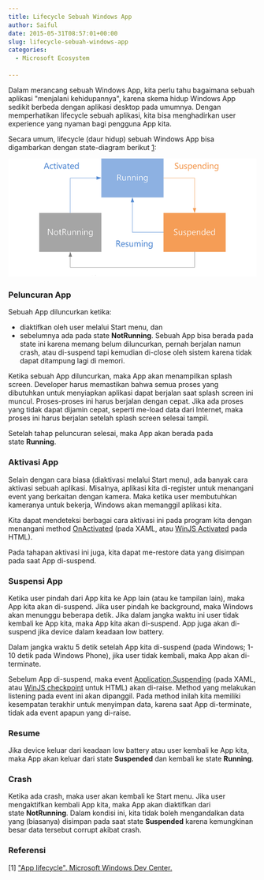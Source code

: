 ```yaml
---
title: Lifecycle Sebuah Windows App
author: Saiful
date: 2015-05-31T08:57:01+00:00
slug: lifecycle-sebuah-windows-app
categories:
  - Microsoft Ecosystem

---
```

Dalam merancang sebuah Windows App, kita perlu tahu bagaimana sebuah aplikasi "menjalani kehidupannya", karena skema hidup Windows App sedikit berbeda dengan aplikasi desktop pada umumnya. Dengan memperhatikan lifecycle sebuah aplikasi, kita bisa menghadirkan user experience yang nyaman bagi pengguna App kita.

Secara umum, lifecycle (daur hidup) sebuah Windows App bisa digambarkan dengan state-diagram berikut [1]:

![](State-Diagram-Windows-App.png)

<!--more-->

### Peluncuran App

Sebuah App diluncurkan ketika:

  * diaktifkan oleh user melalui Start menu, dan
  * sebelumnya ada pada state **NotRunning**. Sebuah App bisa berada pada state ini karena memang belum diluncurkan, pernah berjalan namun crash, atau di-suspend tapi kemudian di-close oleh sistem karena tidak dapat ditampung lagi di memori.

Ketika sebuah App diluncurkan, maka App akan menampilkan splash screen. Developer harus memastikan bahwa semua proses yang dibutuhkan untuk menyiapkan aplikasi dapat berjalan saat splash screen ini muncul. Proses-proses ini harus berjalan dengan cepat. Jika ada proses yang tidak dapat dijamin cepat, seperti me-load data dari Internet, maka proses ini harus berjalan setelah splash screen selesai tampil.

Setelah tahap peluncuran selesai, maka App akan berada pada state **Running**.

### Aktivasi App

Selain dengan cara biasa (diaktivasi melalui Start menu), ada banyak cara aktivasi sebuah aplikasi. Misalnya, aplikasi kita di-register untuk menangani event yang berkaitan dengan kamera. Maka ketika user membutuhkan kameranya untuk bekerja, Windows akan memanggil aplikasi kita.

Kita dapat mendeteksi berbagai cara aktivasi ini pada program kita dengan menangani method [OnActivated][1] (pada XAML, atau [WinJS Activated][2] pada HTML).

Pada tahapan aktivasi ini juga, kita dapat me-restore data yang disimpan pada saat App di-suspend.

### Suspensi App

Ketika user pindah dari App kita ke App lain (atau ke tampilan lain), maka App kita akan di-suspend. Jika user pindah ke background, maka Windows akan menunggu beberapa detik. Jika dalam jangka waktu ini user tidak kembali ke App kita, maka App kita akan di-suspend. App juga akan di-suspend jika device dalam keadaan low battery.

Dalam jangka waktu 5 detik setelah App kita di-suspend (pada Windows; 1-10 detik pada Windows Phone), jika user tidak kembali, maka App akan di-terminate.

Sebelum App di-suspend, maka event [Application.Suspending][3] (pada XAML, atau [WinJS checkpoint][4] untuk HTML) akan di-raise. Method yang melakukan listening pada event ini akan dipanggil. Pada method inilah kita memiliki kesempatan terakhir untuk menyimpan data, karena saat App di-terminate, tidak ada event apapun yang di-raise.

### Resume

Jika device keluar dari keadaan low battery atau user kembali ke App kita, maka App akan keluar dari state **Suspended** dan kembali ke state **Running**.

### Crash

Ketika ada crash, maka user akan kembali ke Start menu. Jika user mengaktifkan kembali App kita, maka App akan diaktifkan dari state **NotRunning**. Dalam kondisi ini, kita tidak boleh mengandalkan data yang (biasanya) disimpan pada saat state **Suspended** karena kemungkinan besar data tersebut corrupt akibat crash.

### Referensi

\[1\] ["App lifecycle". Microsoft Windows Dev Center.][5]

 [1]: https://msdn.microsoft.com/en-us/library/windows/apps/windows.ui.xaml.application.onactivated.aspx
 [2]: https://msdn.microsoft.com/en-us/library/windows/apps/br212679.aspx
 [3]: https://msdn.microsoft.com/en-us/library/windows/apps/windows.ui.xaml.application.suspending.aspx
 [4]: https://msdn.microsoft.com/en-us/library/windows/apps/br229839.aspx
 [5]: https://msdn.microsoft.com/en-us/library/windows/apps/hh464925.aspx
